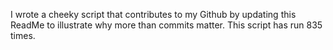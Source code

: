 I wrote a cheeky script that contributes to my Github by updating this ReadMe to illustrate why more than commits matter. This script has run 835 times.